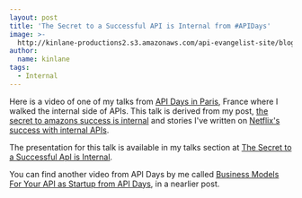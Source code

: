 ```yaml
---
layout: post
title: 'The Secret to a Successful API is Internal from #APIDays'
image: >-
  http://kinlane-productions2.s3.amazonaws.com/api-evangelist-site/blog/api-days-logo.png
author:
  name: kinlane
tags:
  - Internal
---
```

Here is a video of one of my talks from [API Days in Paris](http://apidays.io/ "API Days"), France where I walked the internal side of APIs. This talk is derived from my post, [the secret to amazons success is internal](http://apievangelist.com/2011/06/10/lessons-in-api-deployment-from-netflix/ "the secret to amazons success is internal") and stories I've written on [Netflix's success with internal APIs](http://apievangelist.com/2011/06/10/lessons-in-api-deployment-from-netflix/ "Netflix's success with internal APIs").

The presentation for this talk is available in my talks section at [The Secret to a Successful ApI is Internal](/talks/apidays/internal-apis).

You can find another video from API Days by me called [Business Models For Your API as Startup from API Days](/2012/12/20/business-models-for-your-api-as-startup-from-api-days/), in a nearlier post.